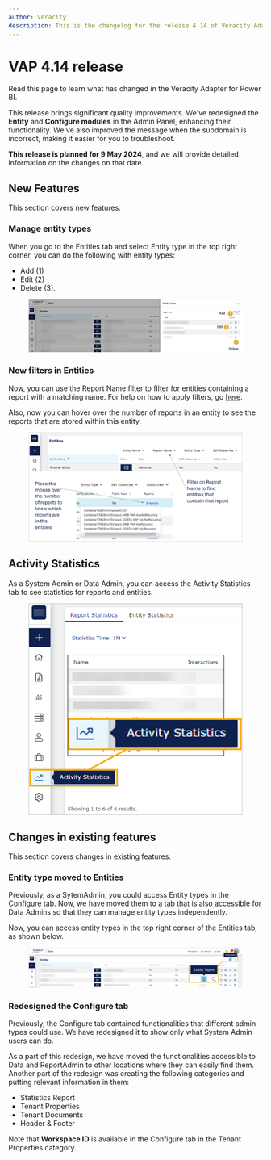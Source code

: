 ```yaml
---
author: Veracity
description: This is the changelog for the release 4.14 of Veracity Adapter for Power BI (VAP).
---
```

# VAP 4.14 release

Read this page to learn what has changed in the Veracity Adapter for Power BI. 

This release brings significant quality improvements. We've redesigned the **Entity** and **Configure modules** in the Admin Panel, enhancing their functionality. We've also improved the message when the subdomain is incorrect, making it easier for you to troubleshoot.

**This release is planned for 9 May 2024**, and we will provide detailed information on the changes on that date.

## New Features
This section covers new features.

### Manage entity types
When you go to the Entities tab and select Entity type in the top right corner, you can do the following with entity types:
* Add (1)
* Edit (2)
* Delete (3).

<figure>
	<img src="assets/manageentity.png"/>
</figure>

### New filters in Entities
Now, you can use the Report Name filter to filter for entities containing a report with a matching name. For help on how to apply filters, go [here](../admin-tab/overview.md).

Also, now you can hover over the number of reports in an entity to see the reports that are stored within this entity.

<figure>
	<img src="assets/filterentity.png"/>
</figure>

## Activity Statistics
As a System Admin or Data Admin, you can access the Activity Statistics tab to see statistics for reports and entities. 

<figure>
	<img src="assets/activitystatistics.png"/>
</figure>

## Changes in existing features
This section covers changes in existing features.

### Entity type moved to Entities
Previously, as a SytemAdmin, you could access Entity types in the Configure tab. Now, we have moved them to a tab that is also accessible for Data Admins so that they can manage entity types independently.

Now, you can access entity types in the top right corner of the Entities tab, as shown below.

<figure>
	<img src="assets/entitytype.png"/>
</figure>

### Redesigned the Configure tab
Previously, the Configure tab contained functionalities that different admin types could use. We have redesigned it to show only what System Admin users can do.

As a part of this redesign, we have moved the functionalities accessible to Data and ReportAdmin to other locations where they can easily find them. Another part of the redesign was creating the following categories and putting relevant information in them:
* Statistics Report
* Tenant Properties
* Tenant Documents
* Header & Footer

Note that **Workspace ID** is available in the Configure tab in the Tenant Properties category.